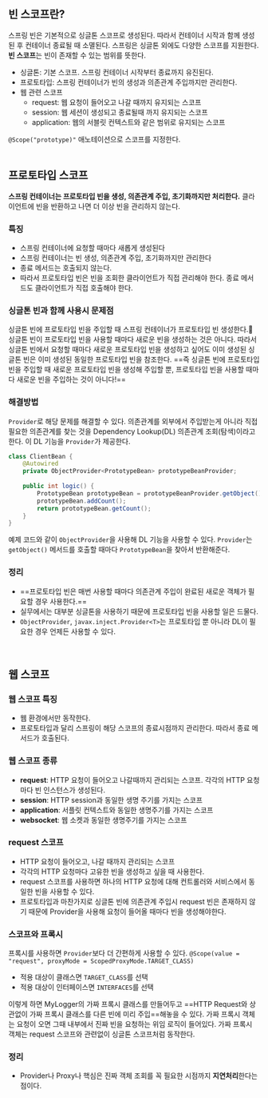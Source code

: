 ## 빈 스코프란?
스프링 빈은 기본적으로 싱글톤 스코프로 생성된다. 따라서 컨테이너 시작과 함께 생성된 후 컨테이너 종료될 때 소멸된다.
스프링은 싱글톤 외에도 다양한 스코프를 지원한다. **빈 스코프**는 빈이 존재할 수 있는 범위를 뜻한다.
- 싱글톤: 기본 스코프. 스프링 컨테이너 시작부터 종료까지 유진된다.
- 프로토타입: 스프링 컨테이너가 빈의 생성과 의존관계 주입까지만 관리한다.
- 웹 관련 스코프
	- request: 웹 요청이 들어오고 나갈 때까지 유지되는 스코프
	- session: 웹 세션이 생성되고 종료될때 까지 유지되는 스코프
	- application: 웹의 서블릿 컨텍스트와 같은 범위로 유지되는 스코프

`@Scope("prototype)"` 애노테이션으로 스코프를 지정한다.  
<br>
## 프로토타입 스코프
**스프링 컨테이너는 프로토타입 빈을 생성, 의존관계 주입, 초기화까지만 처리한다.**
클라이언트에 빈을 반환하고 나면 더 이상 빈을 관리하지 않는다.
### 특징
- 스프링 컨테이너에 요청할 때마다 새롭게 생성된다
- 스프링 컨테이너는 빈 생성, 의존관계 주입, 초기화까지만 관리한다
- 종료 메서드는 호출되지 않는다.
- 따라서 프로토타입 빈은 빈을 조회한 클라이언트가 직접 관리해야 한다. 종료 메서드도 클라이언트가 직접 호출해야 한다.

### 싱글톤 빈과 함께 사용시 문제점
싱글톤 빈에 프로토타입 빈을 주입할 때 스프링 컨테이너가 프로토타입 빈 생성한다. 싱글톤 빈이 프로토타입 빈을 사용할 때마다 새로운 빈을 생성하는 것은 아니다.
따라서 싱글톤 빈에서 요청할 때마다 새로운 프로토타입 빈을 생성하고 싶어도 이미 생성된 싱글톤 빈은 이미 생성된 동일한 프로토타입 빈을 참조한다.
==즉 싱글톤 빈에 프로토타입 빈을 주입할 때 새로운 프로토타입 빈을 생성해 주입할 뿐, 프로토타입 빈을 사용할 때마다 새로운 빈을 주입하는 것이 아니다!==

### 해결방법
`Provider`로 해당 문제를 해결할 수 있다.
의존관계를 외부에서 주입받는게 아니라 직접 필요한 의존관계를 찾는 것을 Dependency Lookup(DL) 의존관계 조회(탐색)이라고 한다.
이 DL 기능을 `Provider`가 제공한다.
```java
class ClientBean {  
    @Autowired  
    private ObjectProvider<PrototypeBean> prototypeBeanProvider;  
  
    public int logic() {  
        PrototypeBean prototypeBean = prototypeBeanProvider.getObject();  
        prototypeBean.addCount();  
        return prototypeBean.getCount();  
    }  
}
```
예제 코드와 같이 `ObjectProvider`을 사용해 DL 기능을 사용할 수 있다.
`Provider`는 `getObject()` 메서드를 호출할 때마다 `PrototypeBean`을 찾아서 반환해준다.

### 정리
- ==프로토타입 빈은 매번 사용할 때마다 의존관계 주입이 완료된 새로운 객체가 필요할 경우 사용한다.==
- 실무에서는 대부분 싱글톤을 사용하기 때문에 프로토타입 빈을 사용할 일은 드물다.
- `ObjectProvider`, `javax.inject.Provider<T>`는 프로토타입 뿐 아니라 DL이 필요한 경우 언제든 사용할 수 있다.
<br>

## 웹 스코프
### 웹 스코프 특징
- 웹 환경에서만 동작한다.
- 프로토타입과 달리 스프링이 해당 스코프의 종료시점까지 관리한다. 따라서 종료 메서드가 호출된다.
### 웹 스코프 종류
- **request**: HTTP 요청이 들어오고 나갈때까지 관리되는 스코프. 각각의 HTTP 요청마다 빈 인스턴스가 생성된다.
- **session**: HTTP session과 동일한 생명 주기를 가지는 스코프
- **application**: 서플릿 컨텍스트와 동일한 생명주기를 가지는 스코프
- **websocket**: 웹 소켓과 동일한 생명주기를 가지는 스코프
### request 스코프
- HTTP 요청이 들어오고, 나갈 때까지 관리되는 스코프
- 각각의 HTTP 요청마다 고유한 빈을 생성하고 싶을 때 사용한다.
- request 스코프를 사용하면 하나의 HTTP 요청에 대해 컨트롤러와 서비스에서 동일한 빈을 사용할 수 있다.
- 프로토타입과 마찬가지로 싱글톤 빈에 의존관계 주입시 request 빈은 존재하지 않기 때문에 Provider을 사용해 요청이 들어올 때마다 빈을 생성해야한다.
### 스코프와 프록시
프록시를 사용하면 `Provider`보다 더 간편하게 사용할 수 있다.
`@Scope(value = "request", proxyMode = ScopedProxyMode.TARGET_CLASS)`
- 적용 대상이 클래스면 `TARGET_CLASS`를 선택
- 적용 대상이 인터페이스면 `INTERFACES`를 선택

이렇게 하면 MyLogger의 가짜 프록시 클래스를 만들어두고 ==HTTP Request와 상관없이 가짜 프록시 클래스를 다른 빈에 미리 주입==해놓을 수 있다.
가짜 프록시 객체는 요청이 오면 그때 내부에서 진짜 빈을 요청하는 위임 로직이 들어있다.
가짜 프록시 객체는 request 스코프와 관련없이 싱글톤 스코프처럼 동작한다.

### 정리
- Provider나 Proxy나 핵심은 진짜 객체 조회를 꼭 필요한 시점까지 **지연처리**한다는 점이다.
